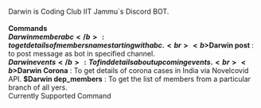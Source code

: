 Darwin is Coding Club IIT Jammu`s Discord BOT.<br><br><b>Commands</b><br>
<b>$Darwin member abc</b> : to get details of members name starting with abc.<br>
<b>$Darwin post <channel> <msg></b> : to post message as bot in specified channel.<br>
<b>$Darwin events</b> : To find details about upcoming events.<br>
<b>$Darwin Corona</b> : To get details of corona cases in India via Novelcovid API.
<b>$Darwin dep_members</b> : To get the list of members from a particular branch of all yers.<br>Currently Supported Command
